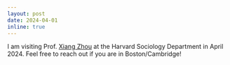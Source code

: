 ```yaml
---
layout: post
date: 2024-04-01
inline: true
---
```


I am visiting Prof. [Xiang Zhou](https://scholar.harvard.edu/xzhou/home) at the Harvard Sociology Department in April 2024. Feel free to reach out if you are in Boston/Cambridge! 